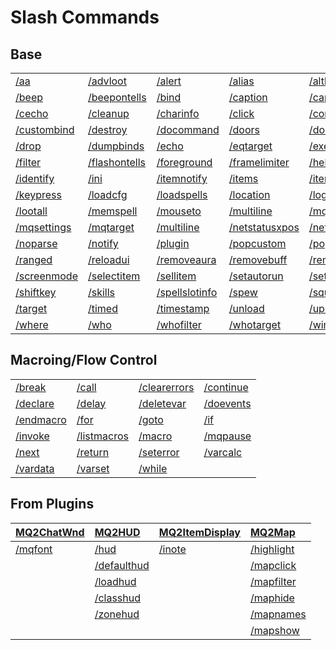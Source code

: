# Slash Commands

## Base

|   |   |   |   |   |   |
| :--- | :--- | :--- | :--- | :--- | :--- |
| [/aa](aa)                       | [/advloot](advloot)             | [/alert](alert)                 | [/alias](alias)                 | [/altkey](altkey)               | [/banklist](banklist)           |
| [/beep](beep)                   | [/beepontells](beepontells)     | [/bind](bind)                   | [/caption](caption)             | [/captioncolor](captioncolor)   | [/cast](cast)                   |
| [/cecho](cecho)                 | [/cleanup](cleanup)             | [/charinfo](charinfo)           | [/click](click)                 | [/combine](combine)             | [/ctrlkey](ctrlkey)             |
| [/custombind](custombind)       | [/destroy](destroy)             | [/docommand](docommand)         | [/doors](doors)                 | [/doortarget](doortarget)       | [/dosocial](dosocial)           |
| [/drop](drop)                   | [/dumpbinds](dumpbinds)         | [/echo](echo)                   | [/eqtarget](eqtarget)           | [/exec](exec)                   | [/face](face)                   |
| [/filter](filter)               | [/flashontells](flashontells)   | [/foreground](foreground)       | [/framelimiter](framelimiter)   | [/help](help)                   | [/hotbutton](hotbutton)         |
| [/identify](identify)           | [/ini](ini)                     | [/itemnotify](itemnotify)       | [/items](items)                 | [/itemtarget](itemtarget)       | [/keepkeys](keepkeys)           |
| [/keypress](keypress)           | [/loadcfg](loadcfg)             | [/loadspells](loadspells)       | [/location](location)           | [/loginname](loginname)         | [/look](look)                   |
| [/lootall](lootall)             | [/memspell](memspell)           | [/mouseto](mouseto)             | [/multiline](multiline)         | [/mqcopylayout](mqcopylayout)   | [/mqlog](mqlog)                 |
| [/mqsettings](mqsettings)       | [/mqtarget](mqtarget)           | [/multiline](multiline)         | [/netstatusxpos](netstatusxpos) | [/netstatusypos](netstatusypos) | [/nomodkey](nomodkey)           |
| [/noparse](noparse)             | [/notify](notify)               | [/plugin](plugin)               | [/popcustom](popcustom)         | [/popup](popup)                 | [/popupecho](popupecho)         |
| [/ranged](ranged)               | [/reloadui](reloadui)           | [/removeaura](removeaura)       | [/removebuff](removebuff)       | [/removelev](removelev)         | [/removepetbuff](removepetbuff) |
| [/screenmode](screenmode)       | [/selectitem](selectitem)       | [/sellitem](sellitem)           | [/setautorun](setautorun)       | [/setprio](setprio)             | [/setwintitle](setwintitle)     |
| [/shiftkey](shiftkey)           | [/skills](skills)               | [/spellslotinfo](spellslotinfo) | [/spew](spew)                   | [/squelch](squelch)             | [/substitute](substitute)       |
| [/target](target)               | [/timed](timed)                 | [/timestamp](timestamp)         | [/unload](unload)               | [/updateitems](updateitems)     | [/useitem](useitem)             |
| [/where](where)                 | [/who](who)                     | [/whofilter](whofilter)         | [/whotarget](whotarget)         | [/windows](windows)             | [/windowstate](windowstate)     |


## Macroing/Flow Control

|   |   |   |   |
| :--- | :--- | :--- | :--- |
| [/break](break)             | [/call](call)               | [/clearerrors](clearerrors) | [/continue](continue)       |
| [/declare](declare)         | [/delay](delay)             | [/deletevar](deletevar)     | [/doevents](doevents)       |
| [/endmacro](endmacro)       | [/for](for)                 | [/goto](goto)               | [/if](if)                   |
| [/invoke](invoke)           | [/listmacros](listmacros)   | [/macro](macro)             | [/mqpause](mqpause)         |
| [/next](next)               | [/return](return)           | [/seterror](seterror)       | [/varcalc](varcalc)         |
| [/vardata](vardata)         | [/varset](varset)           | [/while](while)             |

## From Plugins
| [MQ2ChatWnd](/plugins/core-plugins/mq2chatwnd/)       | [MQ2HUD](/plugins/core-plugins/mq2hud/)                | [MQ2ItemDisplay](/plugins/core-plugins/mq2itemdisplay/) | [MQ2Map](/plugins/core-plugins/mq2map/)           |
| :--- | :--- | :--- | :--- |
| [/mqfont](/plugins/core-plugins/mq2chatwnd/mq2font)   | [/hud](/plugins/core-plugins/mq2hud/hud)               | [/inote](/plugins/core-plugins/mq2itemdisplay/inote)    | [/highlight](/plugins/core-plugins/mq2map/highlight) |
|                                                       | [/defaulthud](/plugins/core-plugins/mq2hud/defaulthud) |                                                         | [/mapclick](/plugins/core-plugins/mq2map/mapclick)   |
|                                                       | [/loadhud](/plugins/core-plugins/mq2hud/loadhud)       |                                                         | [/mapfilter](/plugins/core-plugins/mq2map/mapfilter) |
|                                                       | [/classhud](/plugins/core-plugins/mq2hud/classhud)     |                                                         | [/maphide](/plugins/core-plugins/mq2map/maphide)     |
|                                                       | [/zonehud](/plugins/core-plugins/mq2hud/zonehud)       |                                                         | [/mapnames](/plugins/core-plugins/mq2map/mapnames)   |
|                                                       |                                                        |                                                         | [/mapshow](/plugins/core-plugins/mq2map/mapshow)     |
